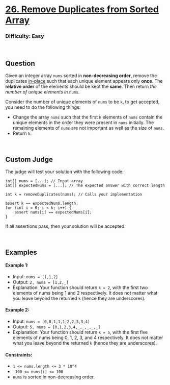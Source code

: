 # [26. Remove Duplicates from Sorted Array](https://leetcode.com/problems/remove-duplicates-from-sorted-array/description/)

### Difficulty: Easy

<br />

## Question

Given an integer array ```nums``` sorted in **non-decreasing order**, remove the duplicates [in-place](https://en.wikipedia.org/wiki/In-place_algorithm) such that each unique element appears only **once**. The **relative order** of the elements should be kept the **same**. Then return *the number of unique elements in* ```nums```.

Consider the number of unique elements of ```nums``` to be ```k```, to get accepted, you need to do the following things:

- Change the array ```nums``` such that the first ```k``` elements of ```nums``` contain the unique elements in the order they were present in ```nums``` initially. The remaining elements of ```nums``` are not important as well as the size of ```nums```.
- Return ```k```.

<br />

## Custom Judge
The judge will test your solution with the following code:
```
int[] nums = [...]; // Input array
int[] expectedNums = [...]; // The expected answer with correct length

int k = removeDuplicates(nums); // Calls your implementation

assert k == expectedNums.length;
for (int i = 0; i < k; i++) {
    assert nums[i] == expectedNums[i];
}
```
If all assertions pass, then your solution will be accepted.

<br />

## Examples

#### Example 1:
- Input: ```nums = [1,1,2]```
- Output: ```2, nums = [1,2,_]```
- Explanation: Your function should return ```k = 2```, with the first two elements of nums being 1 and 2 respectively. It does not matter what you leave beyond the returned ```k``` (hence they are underscores).

#### Example 2:
- Input: ```nums = [0,0,1,1,1,2,2,3,3,4]```
- Output: ```5, nums = [0,1,2,3,4,_,_,_,_,_]```
- Explanation: Your function should return ```k = 5```, with the first five elements of nums being 0, 1, 2, 3, and 4 respectively. It does not matter what you leave beyond the returned ```k``` (hence they are underscores).
 

#### Constraints:
- ```1 <= nums.length <= 3 * 10^4```
- ```-100 <= nums[i] <= 100```
- ```nums``` is sorted in non-decreasing order.